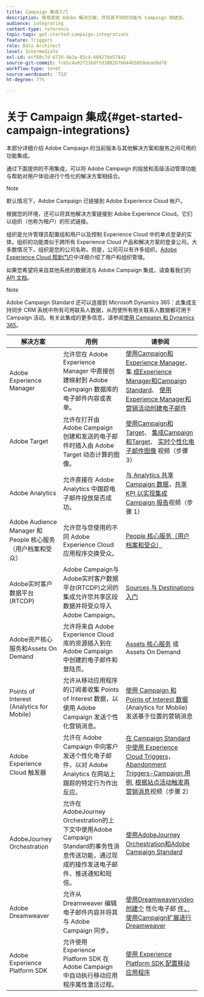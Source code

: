 ```yaml
---
title: Campaign 集成入门
description: 使用其他 Adobe 解决方案，并将其不同的功能与 Campaign 相结合。
audience: integrating
content-type: reference
topic-tags: get-started-campaign-integrations
feature: Triggers
role: Data Architect
level: Intermediate
exl-id: ecf88c7d-6729-4b3a-85c4-60427bb57442
source-git-commit: fcb5c4a92f23bdffd1082b7b044b5859dead9d70
workflow-type: tm+mt
source-wordcount: '713'
ht-degree: 77%

---
```


# 关于 Campaign 集成{#get-started-campaign-integrations}

本部分详细介绍 Adobe Campaign 的当前版本与其他解决方案和服务之间可用的功能集成。

通过下面提供的不用集成，可以将 Adobe Campaign 的投放和高级活动管理功能与帮助对用户体验进行个性化的解决方案相结合。

>[!NOTE]
>
> 默认情况下，Adobe Campaign 已链接到 Adobe Experience Cloud 帐户。

根据您的环境，还可以将其他解决方案链接到 Adobe Experience Cloud。它们以组织（也称为租户）的形式链接。

组织是允许管理员配置组和用户以及控制 Experience Cloud 中的单点登录的实体。组织的功能类似于跨所有 Experience Cloud 产品和解决方案的登录公司。大多数情况下，组织是您的公司名称。但是，公司可以有许多组织。[Adobe Experience Cloud 帮助门户](https://experienceleague.adobe.com/docs/core-services/interface/manage-users-and-products/organizations.html)中详细介绍了用户和组织管理。

如果您希望将来自其他系统的数据流与 Adobe Campaign 集成，请查看我们的 [API 文档](../../api/using/get-started-apis.md)。

>[!NOTE]
>
>Adobe Campaign Standard 还可以连接到 Microsoft Dynamics 365：此集成支持同步 CRM 系统中所有可用联系人数据，从而使所有相关联系人数据都可用于 Campaign 活动。有关此集成的更多信息，请参阅[使用 Campaign 和 Dynamics 365](../../integrating/using/d365-acs-get-started.md)。


<table> 
 <thead> 
  <tr> 
   <th> 解决方案<br /> </th> 
   <th> 用例<br /> </th> 
   <th> 请参阅<br /> </th> 
  </tr> 
 </thead> 
 <tbody> 
  <tr> 
   <td> Adobe Experience Manager<br /> </td> 
   <td> 允许您在 Adobe Experience Manager 中直接创建映射到 Adobe Campaign 数据库的电子邮件内容或表单。<br /> </td> 
   <td> 
     <a href="../../integrating/using/integrating-with-experience-manager.md">使用Campaign和Experience Manager</a>、集 <a href="https://helpx.adobe.com/cn/experience-manager/6-4/sites/administering/using/campaignstandard.html">成Experience Manager和Campaign Standard</a>、 <a href="https://gn.adobe.com/doc/standard/getting_started/en/ACS_AEM.html">使用Experience Manager和营销活动创建电子邮件</a> 
    </td> 
  </tr> 
  <tr> 
   <td> Adobe Target<br /> </td> 
   <td> 允许在打开由 Adobe Campaign 创建和发送的电子邮件时插入由 Adobe Target 动态计算的图像。<br /> </td> 
   <td> 
    <a href="../../integrating/using/about-campaign-target-integration.md">使用Campaign和Target</a>、 <a href="https://experienceleague.adobe.com/docs/target/using/integrate/campaign-and-target.html">集成Campaign和Target</a>、 <a href="https://helpx.adobe.com/cn/marketing-cloud/how-to/email-marketing.html">实时个性化电子邮件图像</a> 视频（步骤3）
    </td> 
  </tr> 
  <tr> 
   <td> Adobe Analytics<br /> </td> 
   <td> 允许直接在 Adobe Analytics 中跟踪电子邮件投放是否成功。<br /> </td> 
   <td> 
    <a href="../../integrating/using/about-campaign-analytics-integration.md">与 Analytics 共享 Campaign 数据</a>，<a href="https://helpx.adobe.com/marketing-cloud/how-to/email-marketing.html">共享 KPI 以实现集成 Campaign 报告</a>视频（步骤 1）
    </td> 
  </tr> 
  <tr> 
   <td> Adobe Audience Manager 和 People 核心服务（用户档案和受众）<br /> </td> 
   <td> 允许您与您使用的不同 Adobe Experience Cloud 应用程序交换受众。<br /> </td> 
   <td> <a href="../../integrating/using/about-campaign-audience-manager-or-people-core-service-integration.md">People 核心服务（用户档案和受众）</a><br /> </td> 
  </tr> 
   <tr> 
   <td> Adobe实时客户数据平台(RTCDP)<br /> </td> 
   <td> Adobe Campaign与Adobe实时客户数据平台(RTCDP)之间的集成允许您共享区段数据并将受众导入Adobe Campaign。</td>
   <td><a href="../../integrating/using/get-started-sources-destinations.md">Sources 与 Destinations 入门</a></td>
  </tr> 
  <tr> 
   <td> Adobe资产核心服务和Assets On Demand<br /> </td> 
   <td> 允许将来自 Adobe Experience Cloud 库的资源插入到在 Adobe Campaign 中创建的电子邮件和登陆页。<br /> </td> 
   <td> <a href="../../integrating/using/working-with-campaign-and-assets-core-service.md">Assets 核心服务</a> 或 Assets On Demand<br /> </td> 
  </tr> 
  <tr> 
   <td> Points of Interest (Analytics for Mobile)<br /> </td> 
   <td> 允许从移动应用程序的订阅者收集 Points of Interest 数据，以使用 Adobe Campaign 发送个性化营销消息。<br /> </td> 
   <td> <a href="../../integrating/using/about-campaign-points-of-interest-data-integration.md">使用 Campaign 和 Points of Interest 数据</a> (Analytics for Mobile) 发送基于位置的营销消息<br /> </td> 
  </tr> 
  <tr> 
   <td> Adobe Experience Cloud 触发器<br /> </td> 
   <td> 允许在 Adobe Campaign 中向客户发送个性化电子邮件，以对 Adobe Analytics 在网站上跟踪的特定行为作出反应。<br /> </td> 
   <td> 
    <a href="../../integrating/using/about-adobe-experience-cloud-triggers.md">在 Campaign Standard 中使用 Experience Cloud Triggers</a>，<a href="../../integrating/using/abandonment-triggers-use-cases.md">Abandonment Triggers-Campaign 用例</a>, <a href="https://helpx.adobe.com/marketing-cloud/how-to/email-marketing.html">根据站点活动触发再营销消息</a>视频（步骤 2）
    </td> 
  </tr> 
    <tr> 
   <td> AdobeJourney Orchestration<br /> </td> 
   <td> 允许在AdobeJourney Orchestration的上下文中使用Adobe Campaign Standard的事务性消息传送功能，通过现成的操作发送电子邮件、推送通知和短信。<br /> </td> 
   <td> <a href="https://experienceleague.adobe.com/docs/journeys/using/action-journeys/working-with-adobe-campaign.html?lang=en">使用AdobeJourney Orchestration和Adobe Campaign Standard</a><br /> </td> 
  </tr> 
  <tr> 
   <td> Adobe Dreamweaver<br /> </td> 
   <td> 允许从 Dreamweaver 编辑电子邮件内容并将其与 Adobe Campaign 同步。<br /> </td> 
   <td> 
    <a href="https://experienceleague.adobe.com/docs/campaign-learn/campaign-standard-tutorials/designing-content/email-designer/dreamweaver-integration.html?lang=zh-Hans">使用Dreamweavervideo创建个</a> 性化电子邮 <a href="https://helpx.adobe.com/cn/dreamweaver/using/working-with-dreamweaver-and-campaign.html">件，使用Campaign扩展进行Dreamweaver</a> 
  </td> 
  </tr> 
  <tr> 
   <td> Adobe Experience Platform SDK<br /> </td> 
   <td> 允许使用 Experience Platform SDK 在 Adobe Campaign 中自动执行移动应用程序属性激活过程。<br /> </td> 
   <td> <a href="https://helpx.adobe.com/cn/campaign/kb/configuring-app-sdk.html">使用 Experience Platform SDK 配置移动应用程序</a><br /> </td> 
  </tr> 
 </tbody> 
</table>
